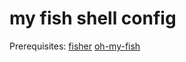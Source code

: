 # my fish shell config

Prerequisites:
[fisher](https://github.com/jorgebucaran/fisher)
[oh-my-fish](https://github.com/oh-my-fish/oh-my-fish)
